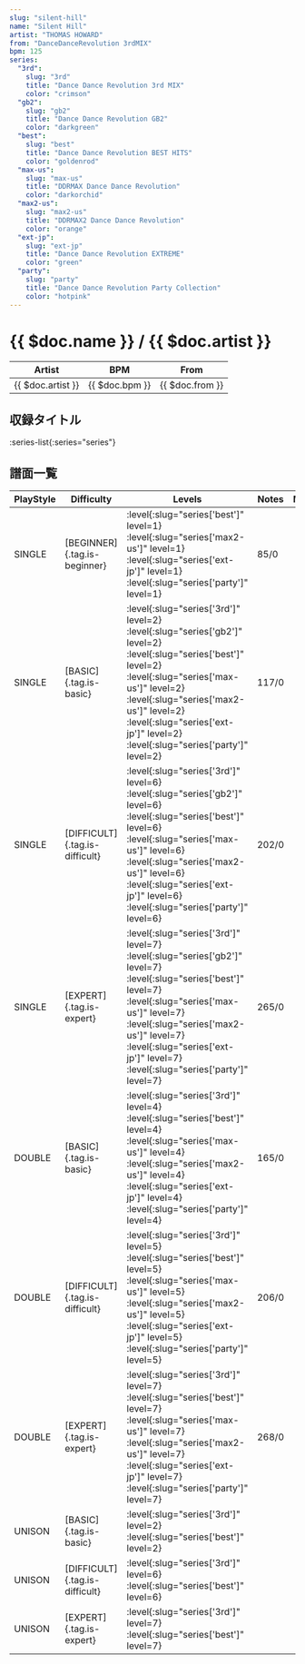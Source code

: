 ```yaml
---
slug: "silent-hill"
name: "Silent Hill"
artist: "THOMAS HOWARD"
from: "DanceDanceRevolution 3rdMIX"
bpm: 125
series:
  "3rd":
    slug: "3rd"
    title: "Dance Dance Revolution 3rd MIX"
    color: "crimson"
  "gb2":
    slug: "gb2"
    title: "Dance Dance Revolution GB2"
    color: "darkgreen"
  "best":
    slug: "best"
    title: "Dance Dance Revolution BEST HITS"
    color: "goldenrod"
  "max-us":
    slug: "max-us"
    title: "DDRMAX Dance Dance Revolution"
    color: "darkorchid"
  "max2-us":
    slug: "max2-us"
    title: "DDRMAX2 Dance Dance Revolution"
    color: "orange"
  "ext-jp":
    slug: "ext-jp"
    title: "Dance Dance Revolution EXTREME"
    color: "green"
  "party":
    slug: "party"
    title: "Dance Dance Revolution Party Collection"
    color: "hotpink"
---
```


# {{ $doc.name }} / {{ $doc.artist }}

|Artist|BPM|From|
|------|---|----|
|{{ $doc.artist }}|{{ $doc.bpm }}|{{ $doc.from }}|

## 収録タイトル

:series-list{:series="series"}

## 譜面一覧

|PlayStyle|Difficulty|Levels|Notes|Movie|
|---------|----------|------|-----|-----|
|SINGLE|[BEGINNER]{.tag.is-beginner}|:level{:slug="series['best']" level=1} :level{:slug="series['max2-us']" level=1} :level{:slug="series['ext-jp']" level=1} :level{:slug="series['party']" level=1}|85/0||
|SINGLE|[BASIC]{.tag.is-basic}|:level{:slug="series['3rd']" level=2} :level{:slug="series['gb2']" level=2} :level{:slug="series['best']" level=2} :level{:slug="series['max-us']" level=2} :level{:slug="series['max2-us']" level=2} :level{:slug="series['ext-jp']" level=2} :level{:slug="series['party']" level=2}|117/0||
|SINGLE|[DIFFICULT]{.tag.is-difficult}|:level{:slug="series['3rd']" level=6} :level{:slug="series['gb2']" level=6} :level{:slug="series['best']" level=6} :level{:slug="series['max-us']" level=6} :level{:slug="series['max2-us']" level=6} :level{:slug="series['ext-jp']" level=6} :level{:slug="series['party']" level=6}|202/0||
|SINGLE|[EXPERT]{.tag.is-expert}|:level{:slug="series['3rd']" level=7} :level{:slug="series['gb2']" level=7} :level{:slug="series['best']" level=7} :level{:slug="series['max-us']" level=7} :level{:slug="series['max2-us']" level=7} :level{:slug="series['ext-jp']" level=7} :level{:slug="series['party']" level=7}|265/0||
|DOUBLE|[BASIC]{.tag.is-basic}|:level{:slug="series['3rd']" level=4} :level{:slug="series['best']" level=4} :level{:slug="series['max-us']" level=4} :level{:slug="series['max2-us']" level=4} :level{:slug="series['ext-jp']" level=4} :level{:slug="series['party']" level=4}|165/0||
|DOUBLE|[DIFFICULT]{.tag.is-difficult}|:level{:slug="series['3rd']" level=5} :level{:slug="series['best']" level=5} :level{:slug="series['max-us']" level=5} :level{:slug="series['max2-us']" level=5} :level{:slug="series['ext-jp']" level=5} :level{:slug="series['party']" level=5}|206/0||
|DOUBLE|[EXPERT]{.tag.is-expert}|:level{:slug="series['3rd']" level=7} :level{:slug="series['best']" level=7} :level{:slug="series['max-us']" level=7} :level{:slug="series['max2-us']" level=7} :level{:slug="series['ext-jp']" level=7} :level{:slug="series['party']" level=7}|268/0||
|UNISON|[BASIC]{.tag.is-basic}|:level{:slug="series['3rd']" level=2} :level{:slug="series['best']" level=2}|||
|UNISON|[DIFFICULT]{.tag.is-difficult}|:level{:slug="series['3rd']" level=6} :level{:slug="series['best']" level=6}|||
|UNISON|[EXPERT]{.tag.is-expert}|:level{:slug="series['3rd']" level=7} :level{:slug="series['best']" level=7}|||
